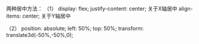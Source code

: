 两种居中方法：
（1） 
     display: flex;
     justify-content: center;   关于X轴居中
     align-items: center;       关于Y轴居中
     
     
（2）
    position: absolute;
    left: 50%;
    top: 50%;
    transform: translate3d(-50%,-50%,0);